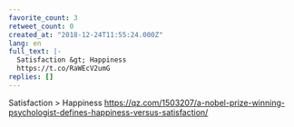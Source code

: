 ```yaml
---
favorite_count: 3
retweet_count: 0
created_at: "2018-12-24T11:55:24.000Z"
lang: en
full_text: |-
  Satisfaction &gt; Happiness
  https://t.co/RaWEcV2umG
replies: []
---
```


Satisfaction &gt; Happiness
<https://qz.com/1503207/a-nobel-prize-winning-psychologist-defines-happiness-versus-satisfaction/>
